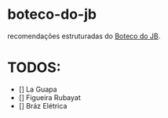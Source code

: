 # boteco-do-jb
recomendações estruturadas do [Boteco do JB](https://botecodojb.com/).

# TODOS:
- [] La Guapa
- [] Figueira Rubayat
- [] Bráz Elétrica
